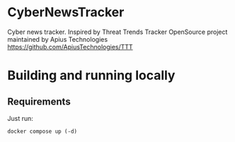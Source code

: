 # CyberNewsTracker
Cyber news tracker. Inspired by Threat Trends Tracker OpenSource project maintained by Apius Technologies
https://github.com/ApiusTechnologies/TTT

# Building and running locally

## Requirements

Just run:
```
docker compose up (-d)
``` 



